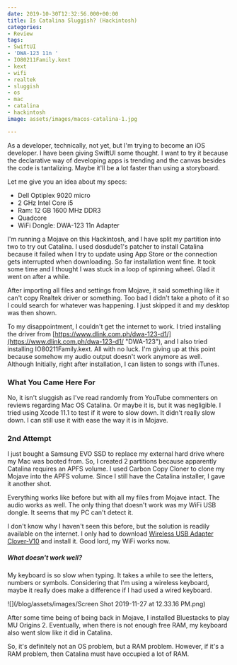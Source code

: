 ```yaml
---
date: 2019-10-30T12:32:56.000+00:00
title: Is Catalina Sluggish? (Hackintosh)
categories:
- Review
tags:
- SwiftUI
- 'DWA-123 11n '
- IO80211Family.kext
- kext
- wifi
- realtek
- sluggish
- os
- mac
- catalina
- hackintosh
image: assets/images/macos-catalina-1.jpg

---
```

As a developer, technically, not yet, but I'm trying to become an iOS developer. I have been giving SwiftUI some thought. I want to try it because the declarative way of developing apps is trending and the canvas besides the code is tantalizing. Maybe it'll be a lot faster than using a storyboard.

Let me give you an idea about my specs:

* Dell Optiplex 9020 micro
* 2 GHz Intel Core i5
* Ram: 12 GB 1600 MHz DDR3
* Quadcore
* WiFi Dongle: DWA-123 11n Adapter

I'm running a Mojave on this Hackintosh, and I have split my partition into two to try out Catalina. I used dosdude1's patcher to install Catalina because it failed when I try to update using App Store or the connection gets interrupted when downloading. So far installation went fine. It took some time and I thought I was stuck in a loop of spinning wheel. Glad it went on after a while.

After importing all files and settings from Mojave, it said something like it can't copy Realtek driver or something. Too bad I didn't take a photo of it so I could search for whatever was happening. I just skipped it and my desktop was then shown.

To my disappointment, I couldn't get the internet to work. I tried installing the driver from [https://www.dlink.com.ph/dwa-123-d1/](https://www.dlink.com.ph/dwa-123-d1/ "DWA-123"), and I also tried installing IO80211Family.kext. All with no luck. I'm giving up at this point because somehow my audio output doesn't work anymore as well. Although Initially, right after installation, I can listen to songs with iTunes.

### What You Came Here For

No, it isn't sluggish as I've read randomly from YouTube commenters on reviews regarding Mac OS Catalina. Or maybe it is, but it was negligible. I tried using Xcode 11.1 to test if it were to slow down. It didn't really slow down. I can still use it with ease the way it is in Mojave.

### 2nd Attempt

I just bought a Samsung EVO SSD to replace my external hard drive where my Mac was booted from. So, I created 2 partitions because apparently Catalina requires an APFS volume. I used Carbon Copy Cloner to clone my Mojave into the APFS volume. Since I still have the Catalina installer, I gave it another shot.

Everything works like before but with all my files from Mojave intact. The audio works as well. The only thing that doesn't work was my WiFi USB dongle. It seems that my PC can't detect it.

I don't know why I haven't seen this before, but the solution is readily available on the internet. I only had to download [Wireless USB Adapter Clover-V10](https://github.com/chris1111/Wireless-USB-Adapter-Clover/releases/tag/V10) and install it. Good lord, my WiFi works now.

##### What doesn't work well?

My keyboard is so slow when typing. It takes a while to see the letters, numbers or symbols. Considering that I'm using a wireless keyboard, maybe it really does make a difference if I had used a wired keyboard.

![](/blog/assets/images/Screen Shot 2019-11-27 at 12.33.16 PM.png)

After some time being of being back in Mojave, I installed Bluestacks to play MU Origins 2. Eventually, when there is not enough free RAM, my keyboard also went slow like it did in Catalina.

So, it's definitely not an OS problem, but a RAM problem. However, if it's a RAM problem, then Catalina must have occupied a lot of RAM.